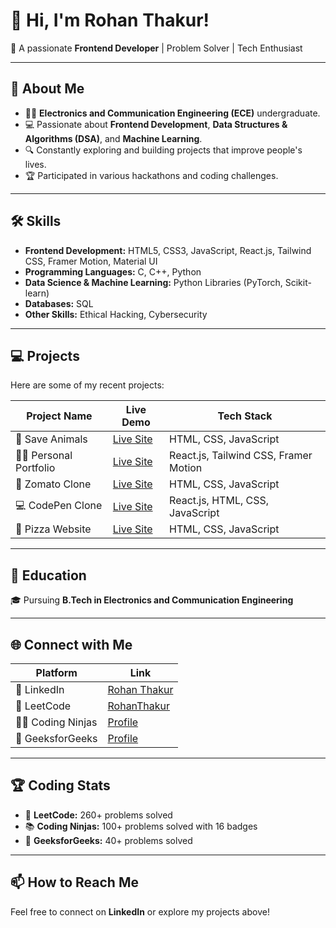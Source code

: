# 👋 Hi, I'm Rohan Thakur!  
🎯 A passionate **Frontend Developer** | Problem Solver | Tech Enthusiast  

---

## 🚀 About Me

- 🧑‍💻 **Electronics and Communication Engineering (ECE)** undergraduate.  
- 💻 Passionate about **Frontend Development**, **Data Structures & Algorithms (DSA)**, and **Machine Learning**.  
- 🔍 Constantly exploring and building projects that improve people's lives.  
- 🏆 Participated in various hackathons and coding challenges.  

---

## 🛠️ Skills

- **Frontend Development:** HTML5, CSS3, JavaScript, React.js, Tailwind CSS, Framer Motion, Material UI  
- **Programming Languages:** C, C++, Python  
- **Data Science & Machine Learning:** Python Libraries (PyTorch, Scikit-learn)  
- **Databases:** SQL  
- **Other Skills:** Ethical Hacking, Cybersecurity  

---

## 💻 Projects

Here are some of my recent projects:  

| Project Name | Live Demo | Tech Stack |
|--------------|-----------|------------|
| 🐾 Save Animals | [Live Site](https://save-animals-project.vercel.app/) | HTML, CSS, JavaScript |
| 🧑‍💼 Personal Portfolio | [Live Site](https://react-portfolio-rohan-thakur.vercel.app/) | React.js, Tailwind CSS, Framer Motion |
| 🍕 Zomato Clone | [Live Site](https://zomato-clone-wheat-five.vercel.app/) | HTML, CSS, JavaScript |
| 💻 CodePen Clone | [Live Site](https://codepen-clone-weld.vercel.app/) | React.js, HTML, CSS, JavaScript |
| 🍕 Pizza Website | [Live Site](https://pizza-website-peach.vercel.app/) | HTML, CSS, JavaScript |

---

## 🏫 Education

🎓 Pursuing **B.Tech in Electronics and Communication Engineering**  

---

## 🌐 Connect with Me

| Platform | Link |
|----------|------|
| 💼 LinkedIn | [Rohan Thakur](https://www.linkedin.com/in/rohanthakur8263/) |
| 📘 LeetCode | [RohanThakur](https://leetcode.com/u/RohanThakur/) |
| 🧑‍💻 Coding Ninjas | [Profile](https://www.naukri.com/code360/profile/tucker123) |
| 📗 GeeksforGeeks | [Profile](https://www.geeksforgeeks.org/user/rt880meuv/) |

---

## 🏆 Coding Stats

- 🧩 **LeetCode:** 260+ problems solved  
- 📚 **Coding Ninjas:** 100+ problems solved with 16 badges  
- 📝 **GeeksforGeeks:** 40+ problems solved  

---

## 📫 How to Reach Me

Feel free to connect on **LinkedIn** or explore my projects above!  
